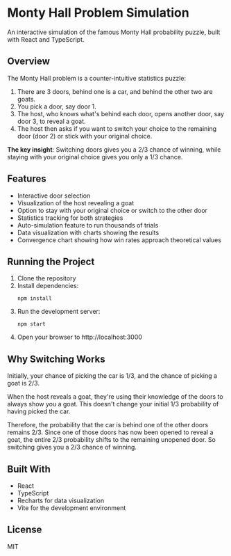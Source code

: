 # Monty Hall Problem Simulation

An interactive simulation of the famous Monty Hall probability puzzle, built with React and TypeScript.

## Overview

The Monty Hall problem is a counter-intuitive statistics puzzle:

1. There are 3 doors, behind one is a car, and behind the other two are goats.
2. You pick a door, say door 1.
3. The host, who knows what's behind each door, opens another door, say door 3, to reveal a goat.
4. The host then asks if you want to switch your choice to the remaining door (door 2) or stick with your original choice.

**The key insight**: Switching doors gives you a 2/3 chance of winning, while staying with your original choice gives you only a 1/3 chance.

## Features

- Interactive door selection
- Visualization of the host revealing a goat
- Option to stay with your original choice or switch to the other door
- Statistics tracking for both strategies
- Auto-simulation feature to run thousands of trials
- Data visualization with charts showing the results
- Convergence chart showing how win rates approach theoretical values

## Running the Project

1. Clone the repository
2. Install dependencies:
   ```
   npm install
   ```
3. Run the development server:
   ```
   npm start
   ```
4. Open your browser to http://localhost:3000

## Why Switching Works

Initially, your chance of picking the car is 1/3, and the chance of picking a goat is 2/3.

When the host reveals a goat, they're using their knowledge of the doors to always show you a goat. This doesn't change your initial 1/3 probability of having picked the car.

Therefore, the probability that the car is behind one of the other doors remains 2/3. Since one of those doors has now been opened to reveal a goat, the entire 2/3 probability shifts to the remaining unopened door. So switching gives you a 2/3 chance of winning.

## Built With

- React
- TypeScript
- Recharts for data visualization
- Vite for the development environment

## License

MIT